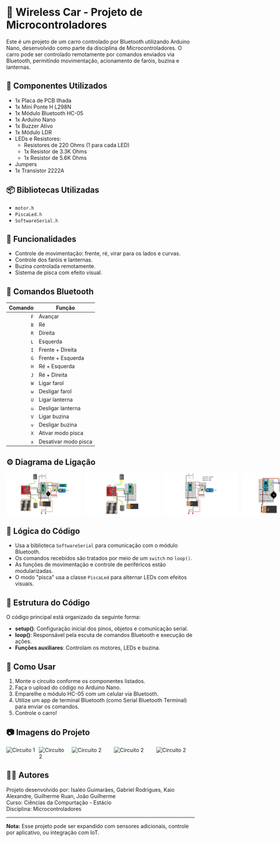 # 🚗 Wireless Car - Projeto de Microcontroladores

Este é um projeto de um carro controlado por Bluetooth utilizando Arduino Nano, desenvolvido como parte da disciplina de Microcontroladores. O carro pode ser controlado remotamente por comandos enviados via Bluetooth, permitindo movimentação, acionamento de faróis, buzina e lanternas.

## 🔧 Componentes Utilizados

- 1x Placa de PCB Ilhada  
- 1x Mini Ponte H L298N  
- 1x Módulo Bluetooth HC-05  
- 1x Arduino Nano  
- 1x Buzzer Ativo  
- 1x Módulo LDR  
- LEDs e Resistores:
  - Resistores de 220 Ohms (1 para cada LED)  
  - 1x Resistor de 3.3K Ohms  
  - 1x Resistor de 5.6K Ohms  
- Jumpers  
- 1x Transistor 2222A  

## 📦 Bibliotecas Utilizadas

- `motor.h`  
- `PiscaLed.h`  
- `SoftwareSerial.h`  

## 📲 Funcionalidades

- Controle de movimentação: frente, ré, virar para os lados e curvas.
- Controle dos faróis e lanternas.
- Buzina controlada remotamente.
- Sistema de pisca com efeito visual.

## 📡 Comandos Bluetooth

| Comando | Função                  |
|--------:|--------------------------|
| `F`     | Avançar                  |
| `B`     | Ré                       |
| `R`     | Direita                  |
| `L`     | Esquerda                 |
| `I`     | Frente + Direita         |
| `G`     | Frente + Esquerda        |
| `H`     | Ré + Esquerda            |
| `J`     | Ré + Direita             |
| `W`     | Ligar farol              |
| `w`     | Desligar farol           |
| `U`     | Ligar lanterna           |
| `u`     | Desligar lanterna        |
| `V`     | Ligar buzina             |
| `v`     | Desligar buzina          |
| `X`     | Ativar modo pisca        |
| `x`     | Desativar modo pisca     |

## ⚙️ Diagrama de Ligação

<div style="display: flex; flex-direction: row; gap: 10px;">
  <img src="Img/1.png" alt="Circuito 1" width="200"/>
  <img src="Img/2.png" alt="Circuito 1" width="200"/>
  <img src="Img/3.png" alt="Circuito 1" width="200"/>
  <img src="Img/4.png" alt="Circuito 1" width="200"/>
  
</div>

## 🧠 Lógica do Código

- Usa a biblioteca `SoftwareSerial` para comunicação com o módulo Bluetooth.
- Os comandos recebidos são tratados por meio de um `switch` no `loop()`.
- As funções de movimentação e controle de periféricos estão modularizadas.
- O modo "pisca" usa a classe `PiscaLed` para alternar LEDs com efeitos visuais.

## 📁 Estrutura do Código

O código principal está organizado da seguinte forma:

- **setup()**: Configuração inicial dos pinos, objetos e comunicação serial.
- **loop()**: Responsável pela escuta de comandos Bluetooth e execução de ações.
- **Funções auxiliares**: Controlam os motores, LEDs e buzina.

## 🚀 Como Usar

1. Monte o circuito conforme os componentes listados.
2. Faça o upload do código no Arduino Nano.
3. Emparelhe o módulo HC-05 com um celular via Bluetooth.
4. Utilize um app de terminal Bluetooth (como Serial Bluetooth Terminal) para enviar os comandos.
5. Controle o carro!

## 📷 Imagens do Projeto

<div style="display: flex; flex-direction: row; gap: 10px;">
  <img src="Img/photo_11_2025-04-16_15-41-12.jpg" alt="Circuito 1" width="100"/>
  <img src="Img/photo_12_2025-04-16_15-41-12.jpg" alt="Circuito 2" width="100"/>
   <img src="Img/photo_7_2025-04-16_15-41-12.jpg" alt="Circuito 2" width="133"/>
   <img src="Img/photo_9_2025-04-16_15-41-12.jpg" alt="Circuito 2" width="133"/>
   <img src="Img/photo_1_2025-04-16_15-41-12.jpg" alt="Circuito 2" width="133"/>
</div>

## 🧑‍💻 Autores

Projeto desenvolvido por: Isaléo Guimarães, Gabriel Rodrigues, Kaio Alexandre, Guilherme Ruan, João Guilherme<br>
Curso: Ciências da Compurtação - Estácio<br>
Disciplina: Microcontroladores

---

**Nota:** Esse projeto pode ser expandido com sensores adicionais, controle por aplicativo, ou integração com IoT.

